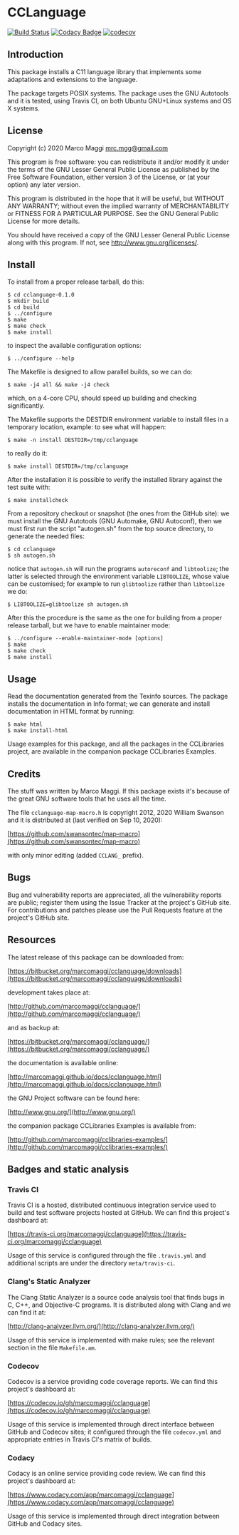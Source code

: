 # CCLanguage

[![Build Status](https://travis-ci.org/marcomaggi/cclanguage.svg?branch=master)](https://travis-ci.org/marcomaggi/cclanguage)
[![Codacy Badge](https://api.codacy.com/project/badge/Grade/6faa0b600ca148b2ba288dfa46438da1)](https://www.codacy.com/app/marcomaggi/cclanguage?utm_source=github.com&amp;utm_medium=referral&amp;utm_content=marcomaggi/cclanguage&amp;utm_campaign=Badge_Grade)
[![codecov](https://codecov.io/gh/marcomaggi/cclanguage/branch/master/graph/badge.svg)](https://codecov.io/gh/marcomaggi/cclanguage)


## Introduction

This  package  installs a  C11  language  library that  implements  some
adaptations and extensions to the language.

The package targets  POSIX systems.  The package uses  the GNU Autotools
and it is tested, using Travis  CI, on both Ubuntu GNU+Linux systems and
OS X systems.


## License

Copyright (c) 2020 Marco Maggi <mrc.mgg@gmail.com>

This program is free software: you  can redistribute it and/or modify it
under the terms of the GNU Lesser General Public License as published by
the Free  Software Foundation, either version  3 of the License,  or (at
your option) any later version.

This program  is distributed  in the  hope that it  will be  useful, but
WITHOUT   ANY   WARRANTY;  without   even   the   implied  warranty   of
MERCHANTABILITY  or  FITNESS FOR  A  PARTICULAR  PURPOSE.  See  the  GNU
General Public License for more details.

You should have received a copy of the GNU Lesser General Public License
along with this program.  If not, see <http://www.gnu.org/licenses/>.


## Install

To install from a proper release tarball, do this:

```
$ cd cclanguage-0.1.0
$ mkdir build
$ cd build
$ ../configure
$ make
$ make check
$ make install
```

to inspect the available configuration options:

```
$ ../configure --help
```

The Makefile is designed to allow parallel builds, so we can do:

```
$ make -j4 all && make -j4 check
```

which,  on  a  4-core  CPU,   should  speed  up  building  and  checking
significantly.

The Makefile supports the DESTDIR  environment variable to install files
in a temporary location, example: to see what will happen:

```
$ make -n install DESTDIR=/tmp/cclanguage
```

to really do it:

```
$ make install DESTDIR=/tmp/cclanguage
```

After the  installation it is  possible to verify the  installed library
against the test suite with:

```
$ make installcheck
```

From a repository checkout or snapshot  (the ones from the GitHub site):
we must install the GNU Autotools  (GNU Automake, GNU Autoconf), then we
must first run the script "autogen.sh" from the top source directory, to
generate the needed files:

```
$ cd cclanguage
$ sh autogen.sh

```

notice  that  `autogen.sh`  will   run  the  programs  `autoreconf`  and
`libtoolize`; the  latter is  selected through the  environment variable
`LIBTOOLIZE`,  whose  value  can  be  customised;  for  example  to  run
`glibtoolize` rather than `libtoolize` we do:

```
$ LIBTOOLIZE=glibtoolize sh autogen.sh
```

After this  the procedure  is the same  as the one  for building  from a
proper release tarball, but we have to enable maintainer mode:

```
$ ../configure --enable-maintainer-mode [options]
$ make
$ make check
$ make install
```

## Usage

Read the documentation generated from  the Texinfo sources.  The package
installs the documentation  in Info format; we can  generate and install
documentation in HTML format by running:

```
$ make html
$ make install-html
```

Usage examples for this package, and all the packages in the CCLibraries
project, are available in the companion package CCLibraries Examples.

## Credits

The  stuff was  written by  Marco Maggi.   If this  package exists  it's
because of the great GNU software tools that he uses all the time.

The  file  `cclanguage-map-macro.h`  is  copyright  2012,  2020  William
Swanson and it is distributed at (last verified on Sep 10, 2020):

[https://github.com/swansontec/map-macro](https://github.com/swansontec/map-macro)

with only minor editing (added `CCLANG_` prefix).

## Bugs

Bug  and vulnerability  reports are  appreciated, all  the vulnerability
reports  are  public; register  them  using  the  Issue Tracker  at  the
project's GitHub  site.  For  contributions and  patches please  use the
Pull Requests feature at the project's GitHub site.


## Resources

The latest release of this package can be downloaded from:

[https://bitbucket.org/marcomaggi/cclanguage/downloads](https://bitbucket.org/marcomaggi/cclanguage/downloads)

development takes place at:

[http://github.com/marcomaggi/cclanguage/](http://github.com/marcomaggi/cclanguage/)

and as backup at:

[https://bitbucket.org/marcomaggi/cclanguage/](https://bitbucket.org/marcomaggi/cclanguage/)

the documentation is available online:

[http://marcomaggi.github.io/docs/cclanguage.html](http://marcomaggi.github.io/docs/cclanguage.html)

the GNU Project software can be found here:

[http://www.gnu.org/](http://www.gnu.org/)

the companion package CCLibraries Examples is available from:

[http://github.com/marcomaggi/cclibraries-examples/](http://github.com/marcomaggi/cclibraries-examples/)

## Badges and static analysis


### Travis CI

Travis CI is  a hosted, distributed continuous  integration service used
to build and test software projects  hosted at GitHub.  We can find this
project's dashboard at:

[https://travis-ci.org/marcomaggi/cclanguage](https://travis-ci.org/marcomaggi/cclanguage)

Usage of this  service is configured through the  file `.travis.yml` and
additional scripts are under the directory `meta/travis-ci`.


### Clang's Static Analyzer

The Clang Static Analyzer is a source code analysis tool that finds bugs
in C, C++, and Objective-C programs.  It is distributed along with Clang
and we can find it at:

[http://clang-analyzer.llvm.org/](http://clang-analyzer.llvm.org/)

Usage of this  service is implemented with make rules;  see the relevant
section in the file `Makefile.am`.


### Codecov

Codecov is a service providing code  coverage reports.  We can find this
project's dashboard at:

[https://codecov.io/gh/marcomaggi/cclanguage](https://codecov.io/gh/marcomaggi/cclanguage)

Usage of  this service is  implemented through direct  interface between
GitHub and Codecov  sites; it configured through  the file `codecov.yml`
and appropriate entries in Travis CI's matrix of builds.


### Codacy

Codacy is  an online service  providing code  review.  We can  find this
project's dashboard at:

[https://www.codacy.com/app/marcomaggi/cclanguage](https://www.codacy.com/app/marcomaggi/cclanguage)

Usage of this service is  implemented through direct integration between
GitHub and Codacy sites.

